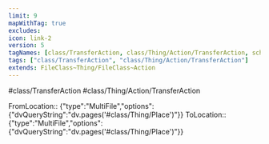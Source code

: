 ```yaml
---
limit: 9
mapWithTag: true
excludes:
icon: link-2
version: 5
tagNames: [class/TransferAction, class/Thing/Action/TransferAction, schema-org/TransferAction]
tags: ["class/TransferAction", "class/Thing/Action/TransferAction"]
extends: FileClass~Thing/FileClass~Action
---
```


#class/TransferAction
#class/Thing/Action/TransferAction

FromLocation:: {"type":"MultiFile","options":{"dvQueryString":"dv.pages('#class/Thing/Place')"}}
ToLocation:: {"type":"MultiFile","options":{"dvQueryString":"dv.pages('#class/Thing/Place')"}}
